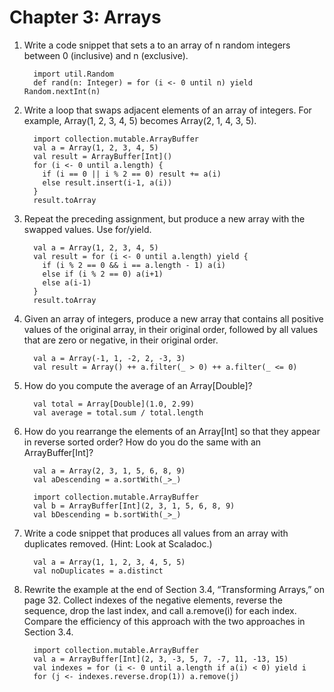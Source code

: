 # Chapter 3: Arrays

1. Write a code snippet that sets a to an array of n random integers between 0 (inclusive) and n (exclusive).
    ```
      import util.Random
      def rand(n: Integer) = for (i <- 0 until n) yield Random.nextInt(n)
    ```

2. Write a loop that swaps adjacent elements of an array of integers. For example, Array(1, 2, 3, 4, 5) becomes Array(2, 1, 4, 3, 5).
    ```
      import collection.mutable.ArrayBuffer
      val a = Array(1, 2, 3, 4, 5)
      val result = ArrayBuffer[Int]()
      for (i <- 0 until a.length) {
        if (i == 0 || i % 2 == 0) result += a(i)
        else result.insert(i-1, a(i))
      }
      result.toArray
    ```

3. Repeat the preceding assignment, but produce a new array with the swapped values. Use for/yield.
    ```
      val a = Array(1, 2, 3, 4, 5)
      val result = for (i <- 0 until a.length) yield {
        if (i % 2 == 0 && i == a.length - 1) a(i)
        else if (i % 2 == 0) a(i+1)
        else a(i-1)
      }
      result.toArray
    ```

4. Given an array of integers, produce a new array that contains all positive values of the original array, in their original order, followed by all values that are zero or negative, in their original order.
    ```
      val a = Array(-1, 1, -2, 2, -3, 3)
      val result = Array() ++ a.filter(_ > 0) ++ a.filter(_ <= 0)
    ```

5. How do you compute the average of an Array[Double]?

    ```
      val total = Array[Double](1.0, 2.99)
      val average = total.sum / total.length
    ```

6. How do you rearrange the elements of an Array[Int] so that they appear in
reverse sorted order? How do you do the same with an ArrayBuffer[Int]?
    ```
      val a = Array(2, 3, 1, 5, 6, 8, 9)
      val aDescending = a.sortWith(_>_)

      import collection.mutable.ArrayBuffer
      val b = ArrayBuffer[Int](2, 3, 1, 5, 6, 8, 9)
      val bDescending = b.sortWith(_>_)
    ```

7. Write a code snippet that produces all values from an array with duplicates
removed. (Hint: Look at Scaladoc.)
    ```
      val a = Array(1, 1, 2, 3, 4, 5, 5)
      val noDuplicates = a.distinct
    ```

8. Rewrite the example at the end of Section 3.4, “Transforming Arrays,” on page 32. Collect indexes of the negative elements, reverse the sequence, drop the last index, and call a.remove(i) for each index. Compare the efficiency of this approach with the two approaches in Section 3.4.
    ```
      import collection.mutable.ArrayBuffer
      val a = ArrayBuffer[Int](2, 3, -3, 5, 7, -7, 11, -13, 15)
      val indexes = for (i <- 0 until a.length if a(i) < 0) yield i
      for (j <- indexes.reverse.drop(1)) a.remove(j)
    ```
